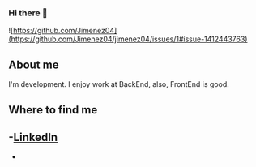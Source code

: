 ### Hi there 👋

![https://github.com/Jimenez04](https://github.com/Jimenez04/jimenez04/issues/1#issue-1412443763)

## About me
I'm development.
I enjoy work at BackEnd, also, FrontEnd is good.





## Where to find me
-[LinkedIn](https://www.linkedin.com/in/jose-enrique-jimenez-soto-2549a8177/)
-
-

<!--
**Jimenez04/jimenez04** is a ✨ _special_ ✨ repository because its `README.md` (this file) appears on your GitHub profile.

Here are some ideas to get you started:

- 🔭 I’m currently working on ...
- 🌱 I’m currently learning ...
- 👯 I’m looking to collaborate on ...
- 🤔 I’m looking for help with ...
- 💬 Ask me about ...
- 📫 How to reach me: ...
- 😄 Pronouns: ...
- ⚡ Fun fact: ...
-->
